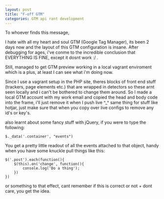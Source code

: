 ```yaml
---
layout: post
title: "F-off GTM"
categories: GTM api rant development
---
```


To whoever finds this message, 

I hate with all my heart and soul GTM (Google Tag Manager), its been 2 days now and the layout of this GTM configuration is insane.
After debugging for ages, i've conme to the incredible conclusion that EVERYTHING IS FINE, except it dosnt work :/ .

Still, managed to get GTM preview working in a local vagrant enviroment which is a plus, at least I can see what i'm doing now.

Since I use a vagrant setup in the PHP site, theres blocks of front end stuff (trackers, page elements etc.) that are wrapped in detectors so these arnt seen locally and i can't be bothered to change them around.
So I made a local GTM account with my work email and copied the head and body code into the frame, i'll just remove it when I push live ^_^ same thing for stuff like hotjar, just make sure that when you copy over live configs to remove any id's or key's.

also learnt about some fancy stuff with jQuery, if you were to type the following:

```
$._data('.container', "events")
```

You get a pretty little readout of all the events attached to that object, handy when you have some knuckle pull things like this:

```
$('.post').each(function(){
    $(this).on('change', function(){
        console.log('Do a thing');
    })
})
```
or something to that effect, cant remember if this is correct or not + dont care, you get the idea.
